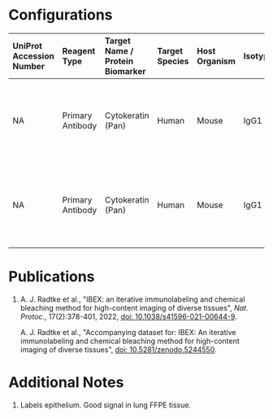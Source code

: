 # Configurations

| UniProt Accession Number   | Reagent Type     | Target Name / Protein Biomarker   | Target Species   | Host Organism   | Isotype   | Clonality   | Vendor                   | Catalog Number   | Conjugate   | RRID       | Availability   | Method           | Tissue Preservation   | Target Tissue   | Tissue State   | Detergent         | Antigen Retrieval Conditions                                                               | Dye Inactivation Conditions                                            | Recommend   | Agree                                    | Disagree   | Contributor         | Notes       |
|:---------------------------|:-----------------|:----------------------------------|:-----------------|:----------------|:----------|:------------|:-------------------------|:-----------------|:------------|:-----------|:---------------|:-----------------|:----------------------|:----------------|:---------------|:------------------|:-------------------------------------------------------------------------------------------|:-----------------------------------------------------------------------|:------------|:-----------------------------------------|:-----------|:--------------------|:------------|
| NA                         | Primary Antibody | Cytokeratin (Pan)                 | Human            | Mouse           | IgG1      | AE1/AE3     | Thermo Fisher Scientific | 53-9003-82       | AF488       | AB_2574301 | Stock          | IBEX2D Automated | FFPE                  | Kidney          | NA             | 0.3% Triton-X-100 | pH 6 for 40 minutes at 95C (AR6 Akoya Biosciences AR600250ML)                              | 0.5 mg/ml LiBH4 10 minutes continuous exchange with automated protocol | Yes         | 0000-0003-4379-8967 [[1](#publications)] | NA         | 0000-0003-4379-8967 |             |
| NA                         | Primary Antibody | Cytokeratin (Pan)                 | Human            | Mouse           | IgG1      | AE1/AE3     | Thermo Fisher Scientific | 53-9003-82       | AF488       | AB_2574301 | Stock          | Cell DIVE-IBEX   | FFPE                  | Lung            | Cancer         | 0.3% Triton-X-100 | pH 6 for 30 minutes ER1 (AF9961) and pH 9 for 30 minutes ER2 (AF9640) using the Leica Bond | 1 mg/ml LiBH4 15 minutes                                               | Yes         | 0000-0003-4379-8967                      | NA         | 0000-0003-4379-8967 | [1](#notes) |

# Publications

<a name="publications"></a>
1. A. J. Radtke et al., "IBEX: an iterative immunolabeling and chemical bleaching
 method for high-content imaging of diverse tissues", *Nat. Protoc.*, 17(2):378-401, 2022, [doi: 10.1038/s41596-021-00644-9](https://doi.org/10.1038/s41596-021-00644-9).

    A. J. Radtke et al., "Accompanying dataset for: IBEX: An iterative immunolabeling and chemical bleaching method for high-content imaging of diverse tissues", [doi: 10.5281/zenodo.5244550](https://doi.org/10.5281/zenodo.5244551).


# Additional Notes

<a name="notes"></a>
1. Labels epithelium. Good signal in lung FFPE tissue.
